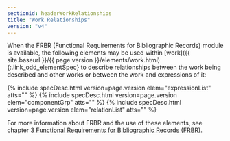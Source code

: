 ```yaml
---
sectionid: headerWorkRelationships
title: "Work Relationships"
version: "v4"
---
```




When the FRBR (Functional Requirements for Bibliographic Records) module is available,
the
following elements may be used within [work]({{ site.baseurl }}/{{ page.version }}/elements/work.html){:.link_odd_elementSpec} to describe relationships
between the work being described and other works or between the work and expressions
of
it:



{% include specDesc.html version=page.version elem="expressionList" atts="" %}
{% include specDesc.html version=page.version elem="componentGrp" atts="" %}
{% include specDesc.html version=page.version elem="relationList" atts="" %}



For more information about FRBR and the use of these elements, see chapter <a class="link_ptr" title="Functional Requirements for Bibliographic Records (FRBR)" href="{{ site.baseurl }}/{{ page.version }}/guidelines/FRBR.html">3 Functional Requirements for Bibliographic Records (FRBR)</a>.

